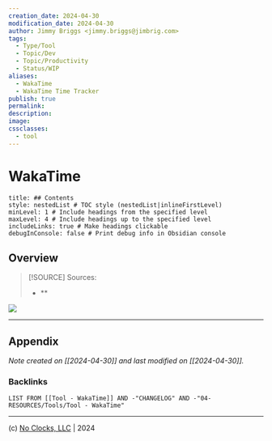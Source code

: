 ```yaml
---
creation_date: 2024-04-30
modification_date: 2024-04-30
author: Jimmy Briggs <jimmy.briggs@jimbrig.com>
tags:
  - Type/Tool
  - Topic/Dev
  - Topic/Productivity
  - Status/WIP
aliases:
  - WakaTime
  - WakaTime Time Tracker
publish: true
permalink:
description:
image:
cssclasses:
  - tool
---
```



# WakaTime

```table-of-contents
title: ## Contents 
style: nestedList # TOC style (nestedList|inlineFirstLevel)
minLevel: 1 # Include headings from the specified level
maxLevel: 4 # Include headings up to the specified level
includeLinks: true # Make headings clickable
debugInConsole: false # Print debug info in Obsidian console
```

## Overview

> [!SOURCE] Sources:
> - **

![](https://i.imgur.com/IZvQHpx.png)


***

## Appendix

*Note created on [[2024-04-30]] and last modified on [[2024-04-30]].*

### Backlinks

```dataview
LIST FROM [[Tool - WakaTime]] AND -"CHANGELOG" AND -"04-RESOURCES/Tools/Tool - WakaTime"
```

***

(c) [No Clocks, LLC](https://github.com/noclocks) | 2024